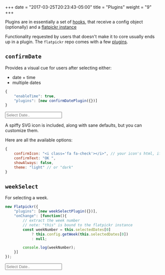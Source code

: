 +++
date = "2017-03-25T20:23:43-05:00"
title = "Plugins"
weight = "9"
+++

Plugins are in essentially a set of [hooks](/events-hooks), that receive a config object (optionally) and a [flatpickr instance](/instance-methods-properties-elements/)

Functionality requested by users that doesn't make it to core usually ends up in a plugin. The `flatpickr` repo comes with a few [plugins](https://github.com/chmln/flatpickr/tree/master/dist/plugins).

## `confirmDate`

Provides a visual cue for users after selecting either:

- date + time
- multiple dates

```js
{
    "enableTime": true,
    "plugins": [new confirmDatePlugin({})]
}
```

<input class=flatpickr type="text" placeholder="Select Date.." data-id="confirmDate">

A spiffy SVG icon is included, along with sane defaults, but you can customize them.

Here are all the available options:

```js
{
    confirmIcon: "<i class='fa fa-check'></i>", // your icon's html, if you wish to override
    confirmText: "OK ",
    showAlways: false,
    theme: "light" // or "dark"
}
```

## `weekSelect`

For selecting a week.

```js
new Flatpickr({
    "plugins": [new weekSelectPlugin({})],
    "onChange": [function(){
        // extract the week number
        // note: "this" is bound to the flatpickr instance
        const weekNumber = this.selectedDates[0]
            ? this.config.getWeek(this.selectedDates[0])
            : null;

        console.log(weekNumber);
    }]
});


```

<input class=flatpickr type="text" placeholder="Select Date.." data-id="weekSelect">
